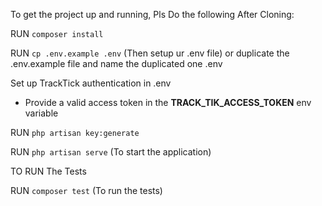 To get the project up and running, Pls Do the following After Cloning:

RUN `composer install`

RUN `cp .env.example .env` (Then setup ur .env file) or duplicate the .env.example file and name the duplicated one .env

Set up TrackTick authentication in .env

- Provide a valid access token in the **TRACK_TIK_ACCESS_TOKEN** env variable

RUN `php artisan key:generate`

RUN `php artisan serve` (To start the application)

TO RUN The Tests

RUN `composer test` (To run the tests)

